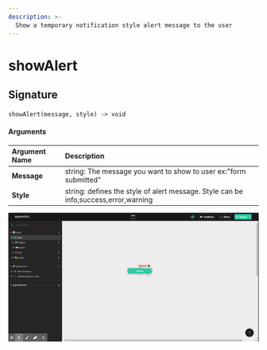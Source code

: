 ```yaml
---
description: >-
  Show a temporary notification style alert message to the user
---
```


# showAlert

## Signature

```text
showAlert(message, style) -> void
```

#### Arguments

| **Argument Name** | **Description** |
| :--- | :--- |
| **Message** | string: The message you want to show to user ex:"form submitted"|
| **Style** | string: defines the style of alert message. Style can be info,success,error,warning |

![Click to expand](../.gitbook/assets/showAlert.gif)
